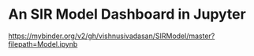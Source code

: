 # An SIR Model Dashboard in Jupyter 

https://mybinder.org/v2/gh/vishnusivadasan/SIRModel/master?filepath=Model.ipynb

